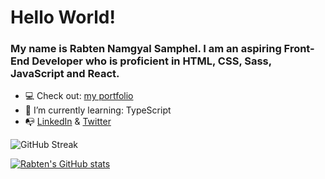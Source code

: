 # Hello World!
### My name is Rabten Namgyal Samphel. I am an aspiring Front-End Developer who is proficient in HTML, CSS, Sass, JavaScript and React.

- 💻 Check out: [my portfolio](https://dulcet-custard-efe2e2.netlify.app/)
- 🌱 I’m currently learning: TypeScript
- 📭 [LinkedIn](https://www.linkedin.com/in/rabten-samphel-53171a1bb/) & [Twitter](https://twitter.com/rabtensamphel)

     
![GitHub Streak](https://github-readme-streak-stats.herokuapp.com?user=rabtennamgyal&theme=soft-green)
 &nbsp; &nbsp; &nbsp; &nbsp; &nbsp; &nbsp; &nbsp; &nbsp; &nbsp; &nbsp; &nbsp; &nbsp; &nbsp; &nbsp; &nbsp; &nbsp;
  &nbsp; &nbsp; &nbsp; &nbsp; &nbsp; &nbsp; &nbsp; &nbsp; &nbsp; &nbsp; &nbsp; &nbsp; &nbsp; &nbsp; &nbsp; &nbsp; 
  
[![Rabten's GitHub stats](https://github-readme-stats.vercel.app/api?username=rabtennamgyal&show_icons=true&theme=dark)](https://github.com/rabtennamgyal/github-readme-stats)
